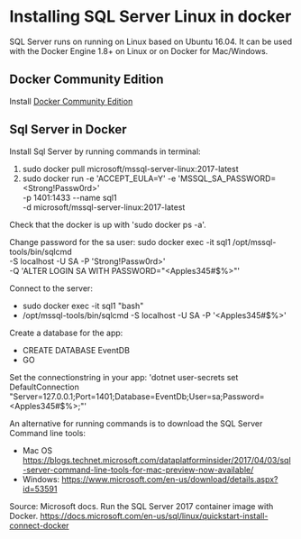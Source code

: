# Installing SQL Server Linux in docker

SQL Server runs on running on Linux based on Ubuntu 16.04. It can be used with the Docker Engine 1.8+ on Linux or on Docker for Mac/Windows.

## Docker Community Edition
Install [Docker Community Edition](https://www.docker.com/community-edition)

## Sql Server in Docker
Install Sql Server by running commands in terminal: 
1. sudo docker pull microsoft/mssql-server-linux:2017-latest
2. sudo docker run -e 'ACCEPT_EULA=Y' -e 'MSSQL_SA_PASSWORD=<Strong!Passw0rd>' \
   -p 1401:1433 --name sql1 \
   -d microsoft/mssql-server-linux:2017-latest

Check that the docker is up with 'sudo docker ps -a'.

Change password for the sa user: 
sudo docker exec -it sql1 /opt/mssql-tools/bin/sqlcmd \
   -S localhost -U SA -P 'Strong!Passw0rd>' \
   -Q 'ALTER LOGIN SA WITH PASSWORD="<Apples345#$%>"'

Connect to the server: 
* sudo docker exec -it sql1 "bash"
* /opt/mssql-tools/bin/sqlcmd -S localhost -U SA -P '<Apples345#$%>'

Create a database for the app: 
* CREATE DATABASE EventDB
* GO

Set the connectionstring in your app: 
'dotnet user-secrets set DefaultConnection "Server=127.0.0.1;Port=1401;Database=EventDb;User=sa;Password=<Apples345#$%>;"'

An alternative for running commands is to download the SQL Server Command line tools:
* Mac OS https://blogs.technet.microsoft.com/dataplatforminsider/2017/04/03/sql-server-command-line-tools-for-mac-preview-now-available/ 
* Windows: https://www.microsoft.com/en-us/download/details.aspx?id=53591


Source: Microsoft docs. Run the SQL Server 2017 container image with Docker. 
https://docs.microsoft.com/en-us/sql/linux/quickstart-install-connect-docker
